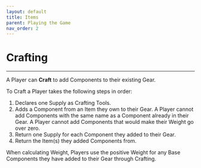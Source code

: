 ```yaml
---
layout: default
title: Items
parent: Playing the Game
nav_order: 2
---
```


# Crafting

---

A Player can **Craft** to add Components to their existing Gear.

To Craft a Player takes the following steps in order: 

1. Declares one Supply as Crafting Tools. 
2. Adds a Component from an Item they own to their Gear.  A Player cannot add Components with the same name as a Component already in their Gear. A Player cannot add Components that would make their Weight go over zero. 
3. Return one Supply for each Component they added to their Gear.
4. Return the Item(s) they added Components from. 

When calculating Weight, Players use the positive Weight for any Base Components they have added to their Gear through Crafting. 